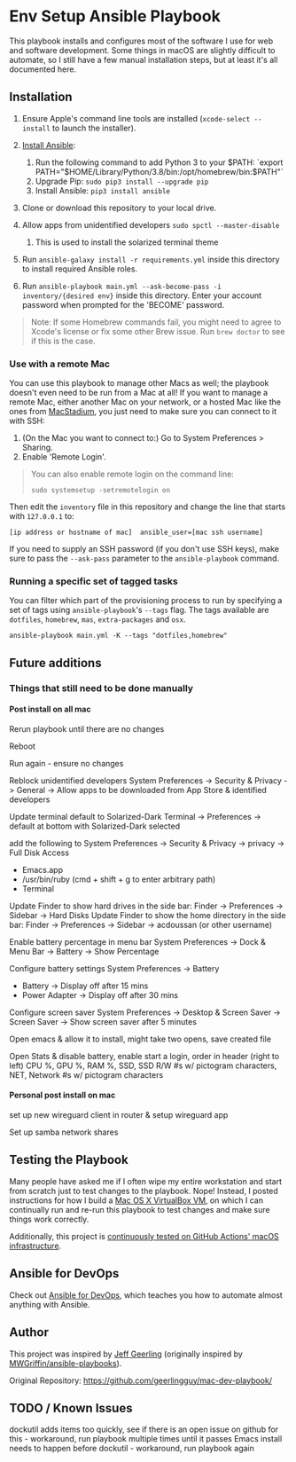# Env Setup Ansible Playbook

This playbook installs and configures most of the software I use for web and software development. Some things in macOS are slightly difficult to automate, so I still have a few manual installation steps, but at least it's all documented here.

## Installation

  1. Ensure Apple's command line tools are installed (`xcode-select --install` to launch the installer).
  2. [Install Ansible](https://docs.ansible.com/ansible/latest/installation_guide/index.html):

     1. Run the following command to add Python 3 to your $PATH: `export PATH="$HOME/Library/Python/3.8/bin:/opt/homebrew/bin:$PATH"`
     2. Upgrade Pip: `sudo pip3 install --upgrade pip`
     3. Install Ansible: `pip3 install ansible`

  3. Clone or download this repository to your local drive.
  4. Allow apps from unidentified developers `sudo spctl --master-disable`
     1. This is used to install the solarized terminal theme
  5. Run `ansible-galaxy install -r requirements.yml` inside this directory to install required Ansible roles.
  6. Run `ansible-playbook main.yml --ask-become-pass -i inventory/{desired env}` inside this directory. Enter your account password when prompted for the 'BECOME' password.

> Note: If some Homebrew commands fail, you might need to agree to Xcode's license or fix some other Brew issue. Run `brew doctor` to see if this is the case.

### Use with a remote Mac

You can use this playbook to manage other Macs as well; the playbook doesn't even need to be run from a Mac at all! If you want to manage a remote Mac, either another Mac on your network, or a hosted Mac like the ones from [MacStadium](https://www.macstadium.com), you just need to make sure you can connect to it with SSH:

  1. (On the Mac you want to connect to:) Go to System Preferences > Sharing.
  2. Enable 'Remote Login'.

> You can also enable remote login on the command line:
>
>     sudo systemsetup -setremotelogin on

Then edit the `inventory` file in this repository and change the line that starts with `127.0.0.1` to:

```
[ip address or hostname of mac]  ansible_user=[mac ssh username]
```

If you need to supply an SSH password (if you don't use SSH keys), make sure to pass the `--ask-pass` parameter to the `ansible-playbook` command.

### Running a specific set of tagged tasks

You can filter which part of the provisioning process to run by specifying a set of tags using `ansible-playbook`'s `--tags` flag. The tags available are `dotfiles`, `homebrew`, `mas`, `extra-packages` and `osx`.

    ansible-playbook main.yml -K --tags "dotfiles,homebrew"

## Future additions

### Things that still need to be done manually

#### Post install on all mac
Rerun playbook until there are no changes

Reboot

Run again - ensure no changes

Reblock unidentified developers System Preferences -> Security & Privacy -> General -> Allow apps to be downloaded from App Store & identified developers

Update terminal default to Solarized-Dark Terminal -> Preferences -> default at bottom with Solarized-Dark selected

add the following to System Preferences -> Security & Privacy -> privacy -> Full Disk Access
- Emacs.app
- /usr/bin/ruby (cmd + shift + g to enter arbitrary path)
- Terminal

Update Finder to show hard drives in the side bar: Finder -> Preferences -> Sidebar -> Hard Disks
Update Finder to show the home directory in the side bar: Finder -> Preferences -> Sidebar -> acdoussan (or other username)

Enable battery percentage in menu bar System Preferences -> Dock & Menu Bar -> Battery -> Show Percentage

Configure battery settings System Preferences -> Battery
- Battery -> Display off after 15 mins
- Power Adapter -> Display off after 30 mins

Configure screen saver System Preferences -> Desktop & Screen Saver -> Screen Saver -> Show screen saver after 5 minutes

Open emacs & allow it to install, might take two opens, save created file

Open Stats & disable battery, enable start a login, order in header (right to left) CPU %, GPU %, RAM %, SSD, SSD R/W #s w/ pictogram characters, NET, Network #s w/ pictogram characters

#### Personal post install on mac
set up new wireguard client in router & setup wireguard app

Set up samba network shares

## Testing the Playbook

Many people have asked me if I often wipe my entire workstation and start from scratch just to test changes to the playbook. Nope! Instead, I posted instructions for how I build a [Mac OS X VirtualBox VM](https://github.com/geerlingguy/mac-osx-virtualbox-vm), on which I can continually run and re-run this playbook to test changes and make sure things work correctly.

Additionally, this project is [continuously tested on GitHub Actions' macOS infrastructure](https://github.com/geerlingguy/mac-dev-playbook/actions?query=workflow%3ACI).

## Ansible for DevOps

Check out [Ansible for DevOps](https://www.ansiblefordevops.com/), which teaches you how to automate almost anything with Ansible.

## Author

This project was inspired by [Jeff Geerling](https://www.jeffgeerling.com/) (originally inspired by [MWGriffin/ansible-playbooks](https://github.com/MWGriffin/ansible-playbooks)).

Original Repository: https://github.com/geerlingguy/mac-dev-playbook/

## TODO / Known Issues
dockutil adds items too quickly, see if there is an open issue on github for this - workaround, run playbook multiple times until it passes
Emacs install needs to happen before dockutil - workaround, run playbook again
